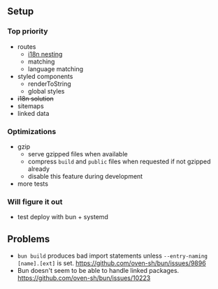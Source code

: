 ## Setup

### Top priority

- routes
  - [i18n nesting](https://github.com/atellmer/dark/pull/55)
  - matching
  - language matching
- styled components
  - renderToString
  - global styles
- ~~i18n solution~~
- sitemaps
- linked data

### Optimizations

- gzip
  - serve gzipped files when available
  - compress `build` and `public` files when requested if not gzipped already
  - disable this feature during development
- more tests

### Will figure it out

- test deploy with bun + systemd

## Problems

- `bun build` produces bad import statements unless `--entry-naming [name].[ext]` is set. https://github.com/oven-sh/bun/issues/9896
- Bun doesn't seem to be able to handle linked packages. https://github.com/oven-sh/bun/issues/10223